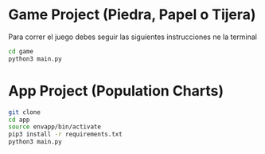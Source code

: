 # Game Project (Piedra, Papel o Tijera)

Para correr el juego debes seguir las siguientes instrucciones ne la terminal

```sh
cd game
python3 main.py
```

# App Project (Population Charts)

```sh
git clone
cd app
source envapp/bin/activate
pip3 install -r requirements.txt
python3 main.py
```